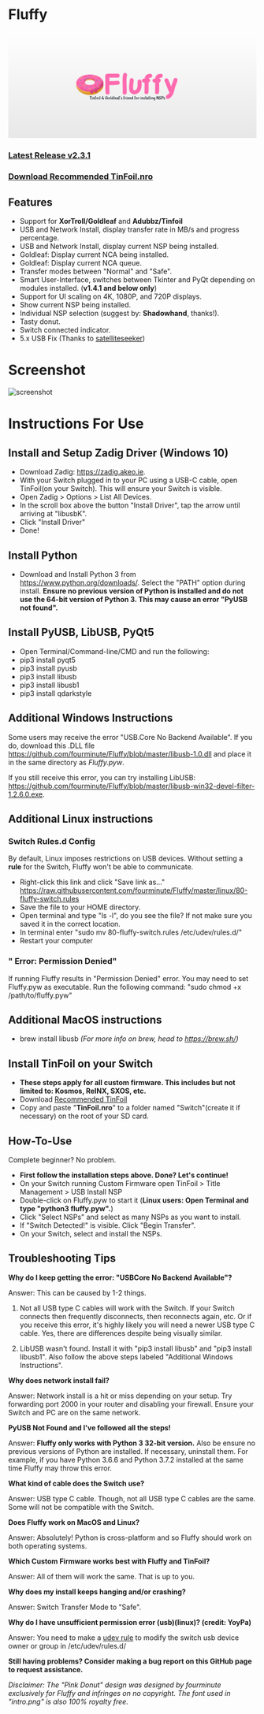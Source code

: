 # Fluffy
![intro](intro4.png)

### <b><a href="https://github.com/fourminute/Fluffy/releases/tag/v2.3">Latest Release v2.3.1</a></b>
### <b><a href="https://github.com/fourminute/Fluffy/blob/master/Tinfoil.nro">Download Recommended TinFoil.nro</a></b>

## Features
* Support for <b>XorTroll/Goldleaf</b> and <b>Adubbz/Tinfoil</b>
* USB and Network Install, display transfer rate in MB/s and progress percentage.
* USB and Network Install, display current NSP being installed.
* Goldleaf: Display current NCA being installed.
* Goldleaf: Display current NCA queue. 
* Transfer modes between "Normal" and "Safe".
* Smart User-Interface, switches between Tkinter and PyQt depending on modules installed. (<b>v1.4.1 and below only</b>)
* Support for UI scaling on 4K, 1080P, and 720P displays.
* Show current NSP being installed.
* Individual NSP selection (suggest by: <b>Shadowhand</b>, thanks!).
* Tasty donut.
* Switch connected indicator.
* 5.x USB Fix (Thanks to <a href="https://github.com/satelliteseeker">satelliteseeker</a>)

# Screenshot
![screenshot](https://github.com/fourminute/Fluffy/blob/master/screenshotv231linux.png?raw=true)


# Instructions For Use
## Install and Setup Zadig Driver (Windows 10)
* Download Zadig: https://zadig.akeo.ie.
* With your Switch plugged in to your PC using a USB-C cable, open TinFoil(on your Switch). This will ensure your Switch is visible.
* Open Zadig > Options > List All Devices.
* In the scroll box above the button "Install Driver", tap the arrow until arriving at "libusbK".
* Click "Install Driver"
* Done!

## Install Python
* Download and Install Python 3 from https://www.python.org/downloads/. Select the "PATH" option during install. <b>Ensure no previous version of Python is installed and do not use the 64-bit version of Python 3. This may cause an error "PyUSB not found".</b>

## Install PyUSB, LibUSB, PyQt5
* Open Terminal/Command-line/CMD and run the following:
* pip3 install pyqt5 
* pip3 install pyusb
* pip3 install libusb
* pip3 install libusb1
* pip3 install qdarkstyle

## Additional Windows Instructions
Some users may receive the error "USB.Core No Backend Available". If you do, download this .DLL file https://github.com/fourminute/Fluffy/blob/master/libusb-1.0.dll and place it in the same directory as *Fluffy.pyw*.

If you still receive this error, you can try installing LibUSB: https://github.com/fourminute/Fluffy/blob/master/libusb-win32-devel-filter-1.2.6.0.exe.

## Additional Linux instructions
### Switch Rules.d Config
By default, Linux imposes restrictions on USB devices. Without setting a <b>rule</b> for the Switch, Fluffy won't be able to communicate.
* Right-click this link and click "Save link as..." https://raw.githubusercontent.com/fourminute/Fluffy/master/linux/80-fluffy-switch.rules
* Save the file to your HOME directory.
* Open terminal and type "ls -l", do you see the file? If not make sure you saved it in the correct location.
* In terminal enter "sudo mv 80-fluffy-switch.rules /etc/udev/rules.d/"
* Restart your computer

### " Error: Permission Denied"
If running Fluffy results in "Permission Denied" error. You may need to set Fluffy.pyw as executable. Run the following command: "sudo chmod +x /path/to/fluffy.pyw"

## Additional MacOS instructions
* brew install libusb <i>(For more info on brew, head to https://brew.sh/)</i>

## Install TinFoil on your Switch
* <b>These steps apply for all custom firmware. This includes but not limited to: Kosmos, ReINX, SXOS, etc.</b>
* Download <a href="https://github.com/fourminute/Fluffy/blob/master/Tinfoil.nro">Recommended TinFoil</a>
* Copy and paste "<b>TinFoil.nro</b>" to a folder named "Switch"(create it if necessary) on the root of your SD card.

## How-To-Use
Complete beginner? No problem. 
* <b>First follow the installation steps above. Done? Let's continue!</b>
* On your Switch running Custom Firmware open TinFoil > Title Management > USB Install NSP
* Double-click on Fluffy.pyw to start it (<b>Linux users: Open Terminal and type "python3 fluffy.pyw".</b>)
* Click "Select NSPs" and select as many NSPs as you want to install.
* If "Switch Detected!" is visible. Click "Begin Transfer".
* On your Switch, select and install the NSPs.

## Troubleshooting Tips
<b>Why do I keep getting the error: "USBCore No Backend Available"?</b>

Answer: This can be caused by 1-2 things.

1) Not all USB type C cables will work with the Switch. If your Switch connects then frequently disconnects, then reconnects again, etc. Or if you receive this error, it's highly likely you will need a newer USB type C cable. Yes, there are differences despite being visually similar.

2) LibUSB wasn't found. Install it with "pip3 install libusb" and "pip3 install libusb1". Also follow the above steps labeled "Additional Windows Instructions".


<b>Why does network install fail?</b>

Answer: Network install is a hit or miss depending on your setup. Try forwarding port 2000 in your router and disabling your firewall. Ensure your Switch and PC are on the same network.

<b>PyUSB Not Found and I've followed all the steps!</b>

Answer: **Fluffy only works with Python 3 32-bit version.** Also be ensure no previous versions of Python are installed. If necessary, uninstall them. For example, if you have Python 3.6.6 and Python 3.7.2 installed at the same time Fluffy may throw this error.

<b>What kind of cable does the Switch use?</b>

Answer: USB type C cable. Though, not all USB type C cables are the same. Some will not be compatible with the Switch.

<b>Does Fluffy work on MacOS and Linux?</b>

Answer: Absolutely! Python is cross-platform and so Fluffy should work on both operating systems.

<b>Which Custom Firmware works best with Fluffy and TinFoil?</b>

Answer: All of them will work the same. That is up to you.

<b>Why does my install keeps hanging and/or crashing?</b>

Answer: Switch Transfer Mode to "Safe".

<b>Why do I have unsufficient permission error (usb)(linux)? (credit: YoyPa)</b>

Answer: You need to make a <a href=https://github.com/fourminute/Fluffy/blob/master/linux/80-fluffy-switch.rules>udev rule</a> to modify the switch usb device owner or group in /etc/udev/rules.d/

<b>Still having problems? Consider making a bug report on this GitHub page to request assistance.</b>

<i>Disclaimer: The "Pink Donut" design was designed by fourminute exclusively for Fluffy and infringes on no copyright. The font used in "intro.png" is also 100% royalty free.</i>
